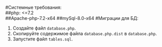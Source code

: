 #Системные требования:  
##php: <=7.2  
##Apache-php-7.2-x64
##mySql-8.0-x64
#Миграции для БД:
1. Создайте файл `database.php`.
2. Скопируйте содержимое файла `database.php.dist` в `database.php`.
3. Запустите файл `tables.sql`.
